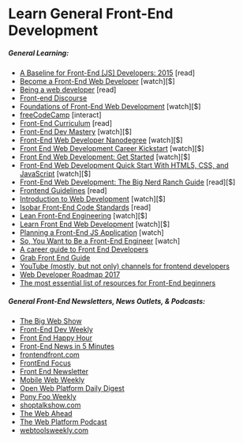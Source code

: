 # Learn General Front-End Development

##### General Learning:

* [A Baseline for Front-End [JS] Developers: 2015](http://rmurphey.com/blog/2015/03/23/a-baseline-for-front-end-developers-2015/) [read]
* [Become a Front-End Web Developer](https://www.lynda.com/learning-paths/Web/become-a-front-end-web-developer) [watch][$]
* [Being a web developer](http://www.yellowshoe.com.au/standards) [read]
* [Front-end Discourse](https://github.com/laras126/front-end-discourse)
* [Foundations of Front-End Web Development](https://www.udemy.com/foundations-of-front-end-development/) [watch][$]
* [freeCodeCamp](http://freecodecamp.com/) [interact]
* [Front-End Curriculum](https://gist.github.com/stevekinney/03027e71aac341af14a2) [read]
* [Front-End Dev Mastery](https://mijingo.com/products/bundles/front-end-dev-mastery/) [watch][$]
* [Front-End Web Developer Nanodegree](https://www.udacity.com/course/front-end-web-developer-nanodegree--nd001) [watch][$]
* [Front End Web Development Career Kickstart](http://www.pluralsight.com/courses/front-end-web-development-career-kickstart) [watch][$]
* [Front End Web Development: Get Started](http://www.pluralsight.com/courses/front-end-web-development-get-started) [watch][$]
* [Front-End Web Development Quick Start With HTML5, CSS, and JavaScript](http://www.pluralsight.com/courses/front-end-web-app-html5-javascript-css) [watch][$]
* [Front-End Web Development: The Big Nerd Ranch Guide](https://www.amazon.com/Front-End-Web-Development-Ranch-Guide/dp/0134433947/?&_encoding=UTF8&tag=frontend-handbook-20&linkCode=ur2&linkId=06802d4e42ca55b03294779c960d0826&camp=1789&creative=9325) [read][$]
* [Frontend Guidelines](https://github.com/bendc/frontend-guidelines) [read]
* [Introduction to Web Development](https://frontendmasters.com/courses/web-development/) [watch][$]
* [Isobar Front-End Code Standards](http://isobar-idev.github.io/code-standards/) [read]
* [Lean Front-End Engineering](https://frontendmasters.com/courses/lean-front-end-engineering/) [watch][$]
* [Learn Front End Web Development](https://teamtreehouse.com/tracks/front-end-web-development) [watch][$]
* [Planning a Front-End JS Application](https://www.youtube.com/watch?v=q4zEGkjTBFA) [watch]
* [So, You Want to Be a Front-End Engineer](https://www.youtube.com/watch?v=Lsg84NtJbmI) [watch]
* [A career guide to Front End Developers](https://github.com/woliveiras/front-end-career)
* [Grab Front End Guide](https://github.com/grab/front-end-guide)
* [YouTube (mostly, but not only) channels for frontend developers](https://github.com/andrew--r/channels)
* [Web Developer Roadmap 2017](https://github.com/kamranahmedse/developer-roadmap)
* [The most essential list of resources for Front-End beginners](https://github.com/thedaviddias/Resources-Front-End-Beginner)

##### General Front-End Newsletters, News Outlets, &amp; Podcasts:

* [The Big Web Show](http://5by5.tv/bigwebshow)
* [Front-End Dev Weekly](http://frontenddevweekly.com/)
* [Front End Happy Hour](http://frontendhappyhour.com/)
* [Front-End News in 5 Minutes](https://frontendfive.codeschool.com/)
* [frontendfront.com](http://frontendfront.com/)
* [FrontEnd Focus](http://frontendfocus.co/)
* [Front End Newsletter](http://frontendnewsletter.com/)
* [Mobile Web Weekly](http://mobilewebweekly.co/)
* [Open Web Platform Daily Digest](http://webplatformdaily.org/)
* [Pony Foo Weekly](https://ponyfoo.com/weekly)
* [shoptalkshow.com](http://shoptalkshow.com/)
* [The Web Ahead](http://thewebahead.net/)
* [The Web Platform Podcast](http://thewebplatform.libsyn.com/)
* [webtoolsweekly.com](http://webtoolsweekly.com/)




















 






